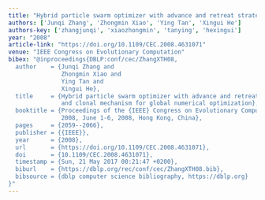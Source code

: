 ```yaml
---
title: "Hybrid particle swarm optimizer with advance and retreat strategy and clonal mechanism for global numerical optimization"
authors: ['Junqi Zhang', 'Zhongmin Xiao', 'Ying Tan', 'Xingui He']
authors-key: ['zhangjunqi', 'xiaozhongmin', 'tanying', 'hexingui']
year: "2008"
article-link: "https://doi.org/10.1109/CEC.2008.4631071"
venue: "IEEE Congress on Evolutionary Computation"
bibex: "@inproceedings{DBLP:conf/cec/ZhangXTH08,
  author    = {Junqi Zhang and
               Zhongmin Xiao and
               Ying Tan and
               Xingui He},
  title     = {Hybrid particle swarm optimizer with advance and retreat strategy
               and clonal mechanism for global numerical optimization},
  booktitle = {Proceedings of the {IEEE} Congress on Evolutionary Computation, {CEC}
               2008, June 1-6, 2008, Hong Kong, China},
  pages     = {2059--2066},
  publisher = {{IEEE}},
  year      = {2008},
  url       = {https://doi.org/10.1109/CEC.2008.4631071},
  doi       = {10.1109/CEC.2008.4631071},
  timestamp = {Sun, 21 May 2017 00:21:47 +0200},
  biburl    = {https://dblp.org/rec/conf/cec/ZhangXTH08.bib},
  bibsource = {dblp computer science bibliography, https://dblp.org}
}"
---
```

